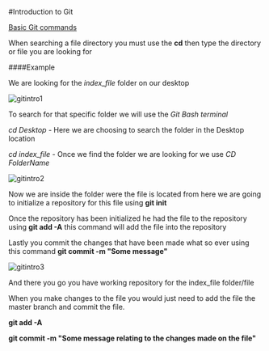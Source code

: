 #Introduction to Git

[Basic Git commands](https://github.com/JonathanMoreno14/RubyonRails-CommandLine-Syntax/blob/master/RubyonRails-Topics/Git-Basic-Commands.md)


When searching a file directory you must use the **cd** then type the directory or file you are looking for

####Example

We are looking for the *index_file* folder on our desktop

![gitintro1](https://cloud.githubusercontent.com/assets/11635523/15301804/41e4e152-1b75-11e6-9a78-ccfdd4b9fb02.PNG)

To search for that specific folder we will use the *Git Bash terminal*

*cd Desktop*  - Here we are choosing to search the folder in the Desktop location

*cd index_file* - Once we find the folder we are looking for we use *CD FolderName* 

![gitintro2](https://cloud.githubusercontent.com/assets/11635523/15301945/db1f6298-1b75-11e6-8ff6-3b464009efd6.PNG)

Now we are inside the folder were the file is located from here we are going to initialize a repository for this file using **git init**

Once the repository has been initialized he had the file to the repository using **git add -A** this command will add the file into the repository

Lastly you commit the changes that have been made what so ever using this command **git commit -m "Some message"**

![gitintro3](https://cloud.githubusercontent.com/assets/11635523/15302226/76ddabda-1b77-11e6-8696-7829deefc1ae.PNG)

And there you go you have working repository for the index_file folder/file

When you make changes to the file you would just need to add the file the master branch and commit the file. 

**git add -A**

**git commit -m "Some message relating to the changes made on the file"**
